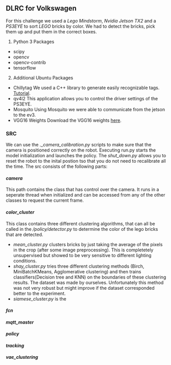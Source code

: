 ## DLRC for Volkswagen
For this challenge we used a *Lego Mindstorm*, *Nvidia Jetson TX2* and a *PS3EYE* to sort *LEGO* bricks by color. We had to detect the bricks, pick them up and put them in the correct boxes.

1. Python 3 Packages
* scipy
* opencv
* opencv-contrib
* tensorflow

2. Additional Ubuntu Packages
* Chillytag
We used a C++ library to generate easily recognizable tags. [Tutorial](https://github.com/pbecker93/PyChiliTagDetect).
* qv4l2
This application allows you to control the driver settings of the PS3EYE.
* Mosquito
Using Mosquito we were able to communicate from the jetson to the ev3.
* VGG16 Weights
Download the VGG16 weights [here](https://mega.nz/#!YU1FWJrA!O1ywiCS2IiOlUCtCpI6HTJOMrneN-Qdv3ywQP5poecM).

### SRC
We can use the *._camera_calibration.py* scripts to make sure that the camera is positioned correctly on the robot. Executing run.py starts the model initialization and launches the policy. The *shut_down.py* allows you to reset the robot to the inital postion tso that you do not need to recalibrate all the time. The src consists of the following parts:

#### *camera*
This path contains the class that has control over the camera. It runs in a seperate thread when initialized and can be accessed from any of the other classes to request the current frame.

#### *color_cluster*
This class contains three different clustering algorithms, that can all be called in the */policy/detector.py* to determine the color of the lego bricks that are detected. 
* *mean_cluster.py* clusters bricks by just taking the average of the pixels in the crop (after some image preprocessing). This is completetely unsupervised but showed to be very sensitive to different lighting conditions.
* *shay_cluster.py* tries three different clustering methods (Birch, MiniBatchKMeans, Agglomerative clustering) and then trains classifiers(Decision tree and KNN) on the boundaries of these clustering results. The dataset was made by ourselves. Unfortunately this method was not very robust but might improve if the dataset corresponded better to the experiment.
* *siamese_cluster.py* is the
#### *fcn*

#### *mqtt_master*

#### *policy*
#### *tracking*
#### *vae_clustering*

